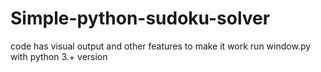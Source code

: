 # Simple-python-sudoku-solver
code has visual output and other features
to make it work run window.py with python 3.+ version
